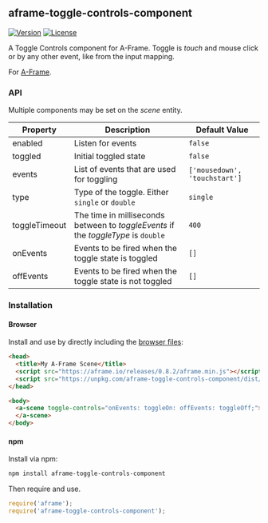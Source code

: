 ## aframe-toggle-controls-component

[![Version](http://img.shields.io/npm/v/aframe-toggle-controls-component.svg?style=flat-square)](https://npmjs.org/package/aframe-toggle-controls-component)
[![License](http://img.shields.io/npm/l/aframe-toggle-controls-component.svg?style=flat-square)](https://npmjs.org/package/aframe-toggle-controls-component)

A Toggle Controls component for A-Frame.
Toggle is _touch_ and mouse click or by any other event, like from the input mapping.

For [A-Frame](https://aframe.io).

### API

Multiple components may be set on the _scene_ entity.

| Property | Description | Default Value |
| -------- | ----------- | ------------- |
| enabled | Listen for events | `false` |
| toggled | Initial toggled state | `false` |
| events | List of events that are used for toggling | `['mousedown', 'touchstart']` |
| type | Type of the toggle. Either `single` or `double` | `single` |
| toggleTimeout | The time in milliseconds between to _toggleEvents_ if the _toggleType_ is `double` | `400` |
| onEvents | Events to be fired when the toggle state is toggled | `[]` |
| offEvents | Events to be fired when the toggle state is not toggled | `[]` |


### Installation

#### Browser

Install and use by directly including the [browser files](dist):

```html
<head>
  <title>My A-Frame Scene</title>
  <script src="https://aframe.io/releases/0.8.2/aframe.min.js"></script>
  <script src="https://unpkg.com/aframe-toggle-controls-component/dist/aframe-toggle-controls-component.min.js"></script>
</head>

<body>
  <a-scene toggle-controls="onEvents: toggleOn: offEvents: toggleOff;">
  </a-scene>
</body>
```

#### npm

Install via npm:

```bash
npm install aframe-toggle-controls-component
```

Then require and use.

```js
require('aframe');
require('aframe-toggle-controls-component');
```
